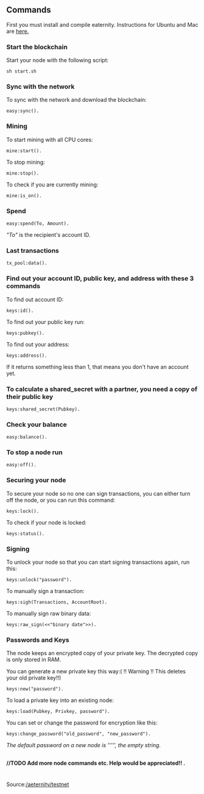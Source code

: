 ## Commands

First you must install and compile eaternity. Instructions for Ubuntu and Mac are [here.](https://github.com/aeternity/testnet/wiki/Troubleshooting#for-ubuntu)   

### Start the blockchain
Start your node with the following script:

`sh start.sh`

### Sync with the network
To sync with the network and download the blockchain:

`easy:sync().`

### Mining
To start mining with all CPU cores:

`mine:start().`

To stop mining:

`mine:stop().`

To check if you are currently mining:

`mine:is_on().`

### Spend

`easy:spend(To, Amount).`

_"To"_ is the recipient's account ID.

### Last transactions

`tx_pool:data().`

### Find out your account ID, public key, and address with these 3 commands
To find out account ID:

`keys:id().`

To find out your public key run:

`keys:pubkey().`

To find out your address:

`keys:address().`

If it returns something less than 1, that means you don't have an account yet.

### To calculate a shared_secret with a partner, you need a copy of their public key

`keys:shared_secret(Pubkey).`

### Check your balance

`easy:balance().`

### To stop a node run

`easy:off().`

### Securing your node

To secure your node so no one can sign transactions, you can either turn off the node, or you can run this command:

`keys:lock().`

To check if your node is locked:

`keys:status().`

### Signing

To unlock your node so that you can start signing transactions again, run this:

`keys:unlock("password").`

To manually sign a transaction:

`keys:sigh(Transactions, AccountRoot).`

To manually sign raw binary data:

`keys:raw_sign(<<"binary date">>).`

### Passwords and Keys

The node keeps an encrypted copy of your private key. The decrypted copy is only stored in RAM.                        

You can generate a new private key this way:( !! Warning !!  This deletes your old private key!!)

`keys:new("password").`

To load a private key into an existing node:

`keys:load(Pubkey, Privkey, password").`

You can set or change the password for encryption like this:

`keys:change_password("old_password", "new_password").`

_The default password on a new node is ''''', the empty string._








## 


## 

 **//TODO Add more node commands etc.  Help would be appreciated!! .**

# 

Source:[/aeternity/testnet](https://github.com/aeternity/testnet/blob/master/README.md)



